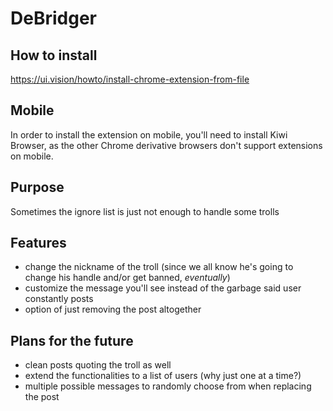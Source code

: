 # DeBridger

## How to install
https://ui.vision/howto/install-chrome-extension-from-file

## Mobile
In order to install the extension on mobile, you'll need to install Kiwi Browser, as the other Chrome derivative browsers don't support extensions on mobile.

## Purpose
Sometimes the ignore list is just not enough to handle some trolls

## Features
- change the nickname of the troll (since we all know he's going to change his handle and/or get banned, _eventually_)
- customize the message you'll see instead of the garbage said user constantly posts
- option of just removing the post altogether

## Plans for the future
- clean posts quoting the troll as well
- extend the functionalities to a list of users (why just one at a time?)
- multiple possible messages to randomly choose from when replacing the post